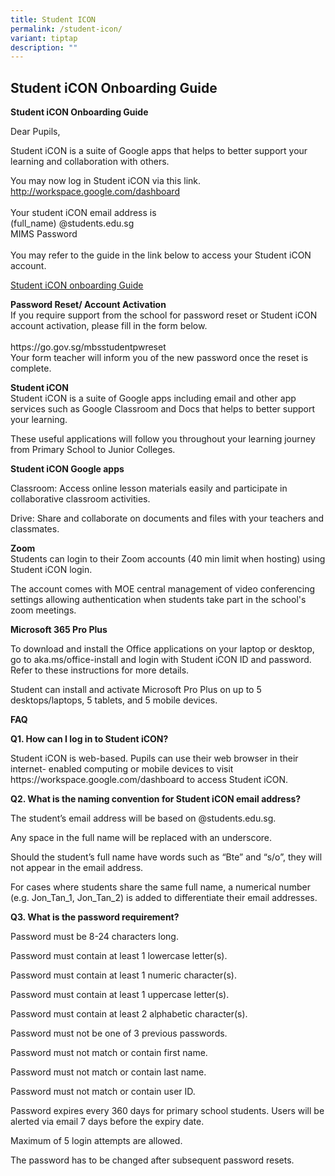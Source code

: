 ```yaml
---
title: Student ICON
permalink: /student-icon/
variant: tiptap
description: ""
---
```

<h2>Student iCON Onboarding Guide</h2>
<p><strong>Student iCON Onboarding Guide</strong>
</p>
<p>Dear Pupils,&nbsp;</p>
<p>Student iCON is a suite of Google apps that helps to better support your
learning and collaboration with others.&nbsp;</p>
<p>You may now log in Student iCON via this link.&nbsp; <a href="http://workspace.google.com/dashboard" rel="noopener noreferrer nofollow" target="_blank">http://workspace.google.com/dashboard</a>
<br>
<br>Your student iCON email address is
<br>(full_name) @students.edu.sg
<br>MIMS Password
<br>
<br>You may refer to the guide in the link below to access your Student iCON
account.&nbsp;</p>
<p><a href="/files/Student_iCON_Onboarding_Guide.pdf" rel="noopener noreferrer nofollow" target="_blank">Student iCON onboarding Guide</a>
</p>
<p><strong>Password Reset/ Account Activation</strong> 
<br>If you require support from the school for password reset or Student iCON
account activation, please fill in the form below.
<br>
<br>https://go.gov.sg/mbsstudentpwreset
<br>Your form teacher will inform you of the new password once the reset is
complete.</p>
<p><strong>Student iCON</strong> 
<br>Student iCON is a suite of Google apps including email and other app services
such as Google Classroom and Docs that helps to better support your learning.</p>
<p>These useful applications will follow you throughout your learning journey
from Primary School to Junior Colleges.</p>
<p><strong>Student iCON Google apps</strong>
</p>
<p>Classroom: Access online lesson materials easily and participate in collaborative
classroom activities.</p>
<p>Drive: Share and collaborate on documents and files with your teachers
and classmates.</p>
<p><strong>Zoom</strong>
<br>Students can login to their Zoom accounts (40 min limit when hosting)
using Student iCON login.</p>
<p>The account comes with MOE central management of video conferencing settings
allowing authentication when students take part in the school's zoom meetings.</p>
<p><strong>Microsoft 365 Pro Plus</strong>
</p>
<p>To download and install the Office applications on your laptop or desktop,
go to aka.ms/office-install and login with Student iCON ID and password.
Refer to these instructions for more details.</p>
<p>Student can install and activate Microsoft Pro Plus on up to 5 desktops/laptops,
5 tablets, and 5 mobile devices.</p>
<p><strong>FAQ</strong> 
</p>
<p><strong>Q1. How can I log in to Student iCON?</strong>
</p>
<p>Student iCON is web-based. Pupils can use their web browser in their internet-
enabled computing or mobile devices to visit https://workspace.google.com/dashboard
to access Student iCON.</p>
<p><strong>Q2. What is the naming convention for Student iCON email address?</strong>
</p>
<p>The student’s email address will be based on @students.edu.sg.</p>
<p>Any space in the full name will be replaced with an underscore.</p>
<p>Should the student’s full name have words such as “Bte” and “s/o”, they
will not appear in the email address.</p>
<p>For cases where students share the same full name, a numerical number
(e.g. Jon_Tan_1, Jon_Tan_2) is added to differentiate their email addresses.</p>
<p><strong>Q3. What is the password requirement?</strong>
</p>
<p>Password must be 8-24 characters long.</p>
<p>Password must contain at least 1 lowercase letter(s).</p>
<p>Password must contain at least 1 numeric character(s).</p>
<p>Password must contain at least 1 uppercase letter(s).</p>
<p>Password must contain at least 2 alphabetic character(s).</p>
<p>Password must not be one of 3 previous passwords.</p>
<p>Password must not match or contain first name.</p>
<p>Password must not match or contain last name.</p>
<p>Password must not match or contain user ID.</p>
<p>Password expires every 360 days for primary school students. Users will
be alerted via email 7 days before the expiry date.</p>
<p>Maximum of 5 login attempts are allowed.</p>
<p>The password has to be changed after subsequent password resets.</p>